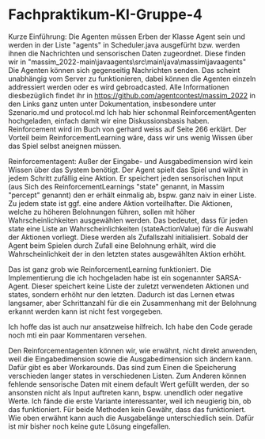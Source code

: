 # Fachpraktikum-KI-Gruppe-4

Kurze Einführung:
Die Agenten müssen Erben der Klasse Agent sein und werden in der Liste "agents" in Scheduler.java ausgefürht bzw. werden ihnen die Nachrichten und sensorischen Daten zugeordnet. Diese finden wir in "massim_2022-main\javaagents\src\main\java\massim\javaagents"
Die Agenten können sich gegenseitig Nachrichten senden. Das scheint unabhängig vom Server zu funktionieren, dabei können die Agenten einzeln addressiert werden oder es wird gebroadcasted. 
Alle Informationen diesbezüglich findet ihr in https://github.com/agentcontest/massim_2022 in den Links ganz unten unter Dokumentation, insbesondere unter Szenario.md und protocol.md
Ich hab hier schonmal ReinforcementAgenten hochgeladen, einfach damit wir eine Diskussionsbasis haben. Reinforcement wird im Buch von gerhard weiss auf Seite 266 erklärt.
Der Vorteil beim ReinforcementLearning wäre, dass wir uns wenig Wissen über das Spiel selbst aneignen müssen.

Reinforcementagent:
Außer der Eingabe- und Ausgabedimension wird kein Wissen über das System benötigt.
Der Agent spielt das Spiel und wählt in jedem Schritt zufällig eine Aktion. Er speichert jeden sensorischen Input (aus Sich des ReinforcementLearnings "state" genannt, in Massim "percept" genannt) den er erhält einmalig ab, bspw. ganz naiv in einer Liste. Zu jedem state ist ggf. eine andere Aktion vorteilhafter. Die Aktionen, welche zu höheren Belohnungen führen, sollen mit höher Wahrscheinlichkeiten ausgewählen werden. Das bedeutet, dass für jeden state eine Liste an Wahrscheinlichkeiten (stateActionValue) für die Auswahl der Aktionen vorliegt. Diese werden als Zufallszahl initialisiert.
Sobald der Agent beim Spielen durch Zufall eine Belohnung erhält, wird die Wahrscheinlichkeit der in den letzten states ausgewählten Aktion erhöht.

Das ist ganz grob wie ReinforcementLearning funktioniert. Die Implementierung die ich hochgeladen habe ist ein sogenannter SARSA-Agent. Dieser speichert keine Liste der zuletzt verwendeten Aktionen und states, sondern erhöht nur den letzten. Dadurch ist das Lernen etwas langsamer, aber Schrittanzahl für die ein Zusammenhang mit der Belohnung erkannt werden kann ist nicht fest vorgegeben.

Ich hoffe das ist auch nur ansatzweise hilfreich. Ich habe den Code gerade noch mti ein paar Kommentaren versehen. 

Den Reinforcementagenten können wir, wie erwähnt, nicht direkt anwenden, weil die Eingabedimension sowie die Ausgabedimension sich ändern kann. Dafür gibt es aber Workarounds. 
Das sind zum Einen die Speicherung verschieden langer states in verschiedenen Listen.
Zum Anderen können fehlende sensorische Daten mit einem default Wert gefüllt werden, der so ansonsten nicht als Input auftreten kann, bspw. unendlich oder negative Werte.
Ich fände die erste Variante interessanter, weil ich neugierig bin, ob das funktioniert. Für beide Methoden kein Gewähr, dass das funktioniert.
Wie oben erwähnt kann auch die Ausgabelänge unterschiedlich sein. Dafür ist mir bisher noch keine gute Lösung eingefallen.
